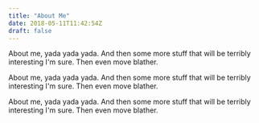 ```yaml
---
title: "About Me"
date: 2018-05-11T11:42:54Z
draft: false
---
```


About me, yada yada yada.  And then some more stuff that will be terribly interesting I'm sure.  Then even move blather.

About me, yada yada yada.  And then some more stuff that will be terribly interesting I'm sure.  Then even move blather.

About me, yada yada yada.  And then some more stuff that will be terribly interesting I'm sure.  Then even move blather.
